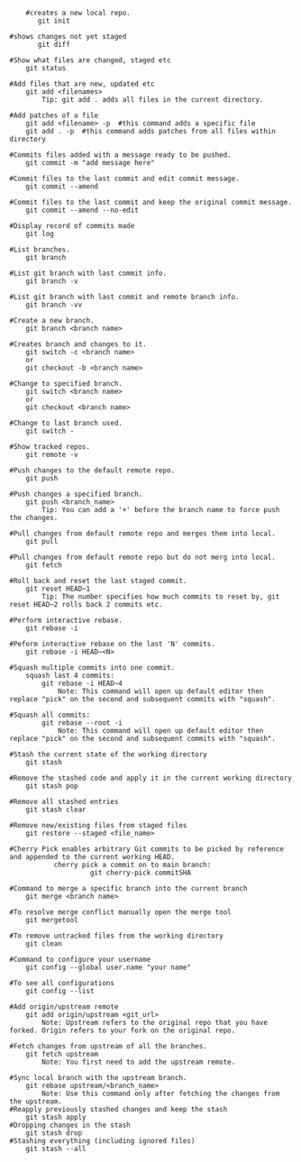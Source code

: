         #creates a new local repo.
	       git init
	       
	#shows changes not yet staged 
	       git diff

	#Show what files are changed, staged etc
		git status

	#Add files that are new, updated etc
		git add <filenames>
			Tip: git add . adds all files in the current directory.
	
	#Add patches of a file
		git add <filename> -p  #this command adds a specific file
		git add . -p  #this command adds patches from all files within directory

	#Commits files added with a message ready to be pushed.
		git commit -m "add message here"
	
	#Commit files to the last commit and edit commit message.
		git commit --amend
	
	#Commit files to the last commit and keep the original commit message.
		git commit --amend --no-edit

	#Display record of commits made
		git log

	#List branches.
		git branch
		
	#List git branch with last commit info.
		git branch -v
		
	#List git branch with last commit and remote branch info.
		git branch -vv
		
	#Create a new branch.
		git branch <branch name>
		
	#Creates branch and changes to it.
		git switch -c <branch name>
		or
		git checkout -b <branch name>

	#Change to specified branch.
		git switch <branch name>
		or
		git checkout <branch name>

	#Change to last branch used.
		git switch -

	#Show tracked repos.
		git remote -v	

	#Push changes to the default remote repo.
		git push
	
	#Push changes a specified branch.
		git push <branch_name>
			Tip: You can add a '+' before the branch name to force push the changes.

	#Pull changes from default remote repo and merges them into local.
		git pull

	#Pull changes from default remote repo but do not merg into local.
		git fetch

	#Roll back and reset the last staged commit.
		git reset HEAD~1
			Tip: The number specifies how much commits to reset by, git reset HEAD~2 rolls back 2 commits etc.
	
	#Perform interactive rebase.
		git rebase -i
	
	#Peform interactive rebase on the last 'N' commits.
		git rebase -i HEAD~<N>
    
	#Squash multiple commits into one commit.
		squash last 4 commits:
			git rebase -i HEAD~4
				Note: This command will open up default editor then replace "pick" on the second and subsequent commits with "squash".
        
	#Squash all commits:
			git rebase --root -i
				Note: This command will open up default editor then replace "pick" on the second and subsequent commits with "squash".

	#Stash the current state of the working directory
		git stash

	#Remove the stashed code and apply it in the current working directory
		git stash pop

	#Remove all stashed entries
		git stash clear
  
 	#Remove new/existing files from staged files
		git restore --staged <file_name>
		
	#Cherry Pick enables arbitrary Git commits to be picked by reference and appended to the current working HEAD.  
               cherry pick a commit on to main branch:
                        git cherry-pick commitSHA
  
	#Command to merge a specific branch into the current branch
		git merge <branch name>

	#To resolve merge conflict manually open the merge tool
		git mergetool

	#To remove untracked files from the working directory
		git clean 

	#Command to configure your username
		git config --global user.name "your name"

	#To see all configurations
		git config --list
    
	#Add origin/upstream remote
		git add origin/upstream <git_url>
			Note: Upstream refers to the original repo that you have forked. Origin refers to your fork on the original repo.
	
	#Fetch changes from upstream of all the branches.
		git fetch upstream
			Note: You first need to add the upstream remote.
	
	#Sync local branch with the upstream branch.
		git rebase upstream/<branch_name>
			Note: Use this command only after fetching the changes from the upstream.
	#Reapply previously stashed changes and keep the stash
		git stash apply
	#Dropping changes in the stash
		git stash drop
	#Stashing everything (including ignored files)
		git stash --all
      
